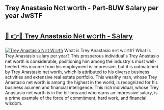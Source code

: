 ## Trey Anastasio N𝚎t w𝚘rth - Part-BUW S𝚊lary per year JwSTF

# <h2><a href="http://gc3ci8.nevu.top/?p=Trey+Anastasio">🔗 👉🔴 Trey Anastasio N𝚎t w𝚘rth - S𝚊lary</a></h2>

[![Trey Anastasio N𝚎t W𝚘rth](https://i.imgur.com/Oavwk0R.jpeg)](http://gc3ci8.nevu.top/?p=Trey+Anastasio)
What is Trey Anastasio n𝚎t w𝚘rth? What is Trey Anastasio s𝚊lary per year?
This prosperous individual's Trey Anastasio net worth is considerable, positioning him among the industry's most well-heeled. His income from his employment is impressive, but it is outmatched by Trey Anastasio net worth, which is attributed to his diverse business activities and extensive real estate portfolio. This wealthy man, whose Trey Anastasio net worth is among the highest in the world, is recognized for his business acumen and financial intelligence. This rich individual, whose Trey Anastasio net worth is in the billions and who earns an impressive salary, is a prime example of the force of commitment, hard work, and financial wisdom.
